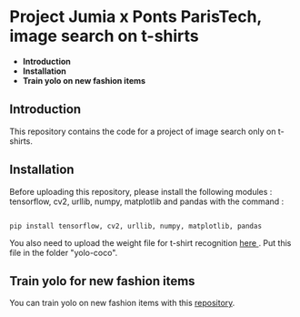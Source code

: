 # Project Jumia x Ponts ParisTech, image search on t-shirts

<ul>
<li><strong>Introduction</strong></li>
<li><strong>Installation</strong>
<li><strong>Train yolo on new fashion items</strong>
</ul>

## Introduction

This repository contains the code for a project of image search only on t-shirts.

## Installation

Before uploading this repository, please install the following modules : tensorflow, cv2, urllib, numpy, matplotlib and pandas with the command :

<pre><code> 
pip install tensorflow, cv2, urllib, numpy, matplotlib, pandas
</code></pre>

You also need to upload the weight file for t-shirt recognition <a href = "https://drive.google.com/file/d/1Vv3xpFDGMnEf2fXX8eQ5fAXg3kiJGF91/view?usp=sharing" > here </a>. Put this file in the folder "yolo-coco". 

## Train yolo for new fashion items

You can train yolo on new fashion items with this <a href="https://github.com/ultralytics/yolov3">repository</a>.
